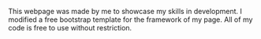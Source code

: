 This webpage was made by me to showcase my skills in development. I modified a free bootstrap template for the framework of my page. All of my code is free to use without restriction.
